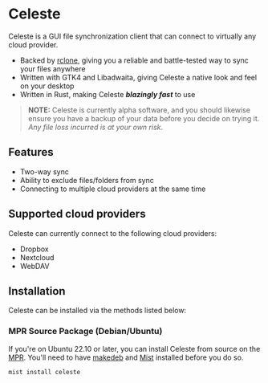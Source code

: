 # Celeste
Celeste is a GUI file synchronization client that can connect to virtually any cloud provider.

- Backed by [rclone](https://rclone.org/), giving you a reliable and battle-tested way to sync your files anywhere
- Written with GTK4 and Libadwaita, giving Celeste a native look and feel on your desktop
- Written in Rust, making Celeste ***blazingly fast*** to use

> **NOTE:**
> Celeste is currently alpha software, and you should likewise ensure you have a backup of your data before you decide on trying it. *Any file loss incurred is at your own risk*.

## Features
- Two-way sync
- Ability to exclude files/folders from sync
- Connecting to multiple cloud providers at the same time

## Supported cloud providers
Celeste can currently connect to the following cloud providers:
- Dropbox
- Nextcloud
- WebDAV

## Installation
Celeste can be installed via the methods listed below:

### MPR Source Package (Debian/Ubuntu)
If you're on Ubuntu 22.10 or later, you can install Celeste from source on the [MPR](https://mpr.makedeb.org/packages/celeste). You'll need to have [makedeb](https://docs.makedeb.org/installing/apt-repository/) and [Mist](https://docs.makedeb.org/using-the-mpr/mist-the-mpr-cli/) installed before you do so.

```sh
mist install celeste
```